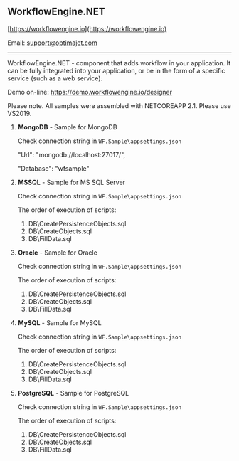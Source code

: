 ## WorkflowEngine.NET

[https://workflowengine.io](https://workflowengine.io)

Email: [support@optimajet.com](mailto:support@optimajet.com)

---

WorkflowEngine.NET - component that adds workflow in your application. 
It can be fully integrated into your application, or be in the form of a specific service (such as a web service).

Demo on-line: https://demo.workflowengine.io/designer

Please note. All samples were assembled with NETCOREAPP 2.1. Please use VS2019.
 
1. **MongoDB** - Sample for MongoDB

    Check connection string in `WF.Sample\appsettings.json`

    "Url": "mongodb://localhost:27017/",

    "Database": "wfsample"


2. **MSSQL** - Sample for MS SQL Server

   Check connection string in `WF.Sample\appsettings.json`

    The order of execution of scripts:
   1. DB\CreatePersistenceObjects.sql
   2. DB\CreateObjects.sql
   3. DB\FillData.sql


3. **Oracle** - Sample for Oracle

    Check connection string in `WF.Sample\appsettings.json`

    The order of execution of scripts:
   1. DB\CreatePersistenceObjects.sql
   2. DB\CreateObjects.sql
   3. DB\FillData.sql


4. **MySQL** - Sample for MySQL

    Check connection string in `WF.Sample\appsettings.json`

    The order of execution of scripts:
   1. DB\CreatePersistenceObjects.sql
   2. DB\CreateObjects.sql
   3. DB\FillData.sql


5. **PostgreSQL** - Sample for PostgreSQL

    Check connection string in `WF.Sample\appsettings.json`

    The order of execution of scripts:
   1. DB\CreatePersistenceObjects.sql
   2. DB\CreateObjects.sql
   3. DB\FillData.sql


